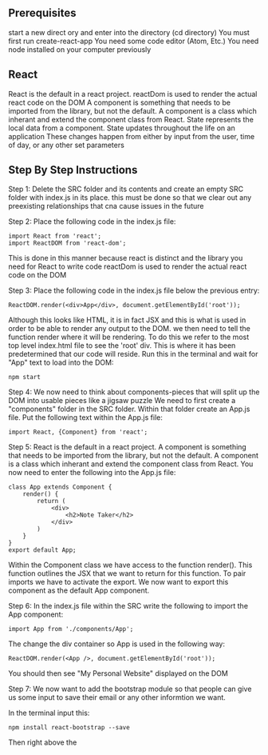 ## Prerequisites
start a new direct ory and enter into the directory (cd directory)
You must first run create-react-app <desiredName>
You need some code editor (Atom, Etc.)
You need node installed on your computer previously

## React

React is the default in a react project. 
reactDom is used to render the actual react code on the DOM
A component is something that needs to be imported from the library, but not the default. 
A component is a class which inherant and extend the component class from React.
State represents the local data from a component.
State updates throughout the life on an application
These changes happen from either by input from the user, time of day, or any other set parameters


## Step By Step Instructions
Step 1: Delete the SRC folder and its contents and create an empty SRC folder with index.js in its place.
this must be done so that we clear out any preexisting relationships that cna cause issues in the future

Step 2: Place the following code in the index.js file:
```
import React from 'react';
import ReactDOM from 'react-dom';
```
This is done in this manner because react is distinct and the library you need for React to write code
reactDom is used to render the actual react code on the DOM

Step 3: Place the following code in the index.js file below the previous entry:
```
ReactDOM.render(<div>App</div>, document.getElementById('root'));
```
Although this looks like HTML, it is in fact JSX and this is what is used in order to be able to render any output to the     DOM. we then need to tell the function render where it will be rendering. To do this we refer to the most top level           index.html file to see the 'root' div. This is where it has been predetermined that our code will reside.
Run this in the terminal and wait for "App" text to load into the DOM:
```
npm start
```

Step 4: We now need to think about components-pieces that will split up the DOM into usable pieces like a jigsaw puzzle
We need to first create a "components" folder in the SRC folder. Within that folder create an App.js file. Put the following text within the App.js file: 
```
import React, {Component} from 'react';
```

Step 5: React is the default in a react project. A component is something that needs to be imported from the library, but not the default. A component is a class which inherant and extend the component class from React. You now need to enter the following into the App.js file:
```
class App extends Component {
    render() {
        return (
            <div>
                <h2>Note Taker</h2>
            </div>
        )
    }
}
export default App;
```
Within the Component class we have access to the function render(). This function outlines the JSX that we want to return for this function. To pair imports we have to activate the export. We now want to export this component as the default App component. 

Step 6: In the index.js file within the SRC write the following to import the App component:
```
import App from './components/App';
```
The change the div container so App is used in the following way:
```
ReactDOM.render(<App />, document.getElementById('root'));
```
You should then see "My Personal Website" displayed on the DOM

Step 7: We now want to add the bootstrap module so that people can give us some input to save their email or any other informtion we want.

In the terminal input this:
```
npm install react-bootstrap --save
```
Then right above the <title>ReactApp<title> area  in the main index.html file input this link for bootstrap styling:
```
<link rel="stylesheet" href="https://maxcdn.bootstrapcdn.com/bootstrap/3.3.7/css/bootstrap.min.css" integrity="sha384-BVYiiSIFeK1dGmJRAkycuHAHRg32OmUcww7on3RYdg4Va+PmSTsz/K68vbdEjh4u" crossorigin="anonymous">
```
**You might need to run npm install in the terminal thereafter

Step 8: We not need to add a button with submit (this part is optional depending on if you want someone to submit an email to you. 
We now need to update the App.js file as so:
```
import { Form, FormControl, Button } from 'react-bootstrap';

class App extends Component {
    render() {
        return (
            <div>
                <h2>Note Taker</h2>
                <Form>
                    <FormControl />
                    <Button>Submit</Button>
                </Form>
                    
            </div>
        )
    }
}
```
This will import the Form, FormControl and Button from the react-bootstrap library. We will them inplement them into the DOM by using the bootstrap components. FormControl is just a React way of saying input.

Step 9: It is time to start to capture the information from the buttons in order to facilitate the usefulness of the appp. To do this we need to add "state" to our App component. To do this we need to walk through some steps in order to understand what is occuring. The first thing is to add a constructor() and super() in order to create a way to add this state.
Add this to App.js at the top:
```
class App extends Component {
    constructor() {
        super();

        this.state = {
            text: ''
        }
    }
```
This allows us to give a state which will capture text as a group of objects. In order to see how this is done we ned to make some changes to the FormControl method in the bottom of the app.js file. to do this we make this change to the file:
```
return (
            <div>
                <h2>Note Taker</h2>
                <Form>
                    <FormControl onChange={event => {console.log(event.target.value)}} />
                    <Button>Submit</Button>
                </Form>
                    
            </div>
        )
```
This allows us to console the changes and see how the state is changes by our entry into the file. the EVENT is what the onChange fires when we make changes to the DOM. The => then points to the body of the function which allows us to capture this within the state. The setState() function must now be inplementsed to catch this chnage within the component's state. 

Step 10: We now need to make further changes to the FormControl area:
```
return (
            <div>
                <h2>Note Taker</h2>
                <Form>
                    <FormControl onChange={event => this.setState({ text: event.target.value })} />
                    <Button>Submit</Button>
                </Form>
                    
            </div>
        )
 ```
 The setState() function recieves an object as its arguement with the key pertaining to what data we want to update. So now we are updating the text with this event's value (literally). But we are still not limiting how many objects are captured. In order to limit this contant change in what object we are capturing because React will constantly want to capture objects (as it nature intends). Add the content in the Button area of App.js in order to facilitate this change:
 ```
<Button onClick={() => console.log(this.state)}>Submit</Button>
```
open the DOM and what should be happening is that the console will display App.js:18 {text: "hey there "}
This lets you know that you are in fact chnaging the state of the Component in App.js
Right now, however the app looks a bit ugly and misconbobulated.  So we need to change that.

Step 11: To start to organize all our CSS we will be creating an index.css file within our SRC folder. We need to now think about how our page will be organized. For this moment we will just put the form in the middle of the page. To do this we need to add the following into the CSS file:
```
body {
    text-align: center;
    padding: 5%;
}
```
We then need to add the following to the top of the index.js file:
```
import './index.css';
```
This will automatically import the styling for us. 
We now need to make the following changes and additions to the App.js file:
```
<Form inline>
<FormControl onChange={event => this.setState({ text: event.target.value })} />
{' '}
<Button onClick={() => console.log(this.state)}>Submit</Button>
```
the inline addition to Form will allow the text box and button to be next to eachother (make sure that your out of the console log) and adding a space between the input and the button.

Step 12: Next make the following changes to the App.js file and I will explain what exactly we are doing:
```
constructor() {
        super();

        this.state = {
            text: '',
            notes: []
        }
    }

    submit() {
        const { notes, text } = this.state;

        notes.push({text});

        this.setState({ notes });

    }

    render() {
        return (
            <div>
                <h2>Note to Self</h2>
                <Form inline>
                    <FormControl onChange={event => this.setState({ text: event.target.value })} />
                        {' '}
                    <Button onClick={() => this.submit()}>Submit</Button>
                </Form>
                {
                    this.state.notes.map((note, index) => {
                      return(
                          <div key={index}>{note.text}</div>
                      )  
                    })
                }
            </div>
        )
    }
```

